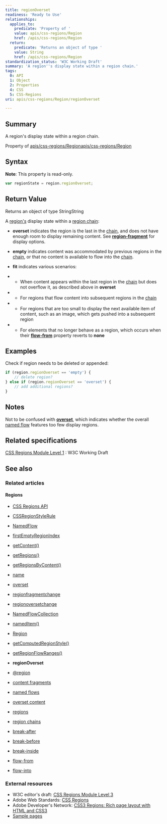 ```yaml
---
title: regionOverset
readiness: 'Ready to Use'
relationships:
  applies_to:
    predicate: 'Property of '
    value: apis/css-regions/Region
    href: /apis/css-regions/Region
  return:
    predicate: 'Returns an object of type '
    value: String
    href: /apis/css-regions/Region
standardization_status: 'W3C Working Draft'
summary: 'A region''s display state within a region chain.'
tags:
  0: API
  1: Object
  2: Properties
  4: CSS
  5: CSS-Regions
uri: apis/css-regions/Region/regionOverset

---
```

## Summary

A region's display state within a region chain.

Property of [apis/css-regions/Region](/apis/css-regions/Region)[apis/css-regions/Region](/apis/css-regions/Region)

## Syntax

**Note**: This property is read-only.

``` js
var regionState = region.regionOverset;
```

## Return Value

Returns an object of type StringString

A [region's](/css/concepts/region) display state within a [region chain](/css/concepts/region_chain):

-   **overset** indicates the region is the last in the [chain](/css/concepts/region_chain), and does not have enough room to display remaining content. See [**region-fragment**](/css/properties/region-fragment) for display options.

-   **empty** indicates content was accommodated by previous regions in the [chain](/css/concepts/region_chain), or that no content is available to flow into the [chain](/css/concepts/region_chain).

-   **fit** indicates various scenarios:

-   -   When content appears within the last region in the [chain](/css/concepts/region_chain) but does not overflow it, as described above in **overset**

-   -   For regions that flow content into subsequent regions in the [chain](/css/concepts/region_chain)

-   -   For regions that are too small to display the next available item of content, such as an image, which gets pushed into a subsequent region

-   -   For elements that no longer behave as a region, which occurs when their [**flow-from**](/css/properties/flow-from) property reverts to **none**

## Examples

Check if region needs to be deleted or appended:

``` js
if (region.regionOverset == 'empty') {
    // delete region?
} else if (region.regionOverset == 'overset') {
    // add additional regions?
}
```

## Notes

Not to be confused with [**overset**](/apis/css-regions/NamedFlow/overset), which indicates whether the overall [named flow](/css/concepts/named_flow) features too few display regions.

## Related specifications

[CSS Regions Module Level 1](http://www.w3.org/TR/css3-regions/)
:   W3C Working Draft

## See also

### Related articles

#### Regions

-   [CSS Regions API](/apis/css-regions)

-   [CSSRegionStyleRule](/apis/css-regions/CSSRegionStyleRule)

-   [NamedFlow](/apis/css-regions/NamedFlow)

-   [firstEmptyRegionIndex](/apis/css-regions/NamedFlow/firstEmptyRegionIndex)

-   [getContent()](/apis/css-regions/NamedFlow/getContent)

-   [getRegions()](/apis/css-regions/NamedFlow/getRegions)

-   [getRegionsByContent()](/apis/css-regions/NamedFlow/getRegionsByContent)

-   [name](/apis/css-regions/NamedFlow/name)

-   [overset](/apis/css-regions/NamedFlow/overset)

-   [regionfragmentchange](/apis/css-regions/NamedFlow/regionfragmentchange)

-   [regionoversetchange](/apis/css-regions/NamedFlow/regionoversetchange)

-   [NamedFlowCollection](/apis/css-regions/NamedFlowCollection)

-   [namedItem()](/apis/css-regions/NamedFlowCollection/namedItem)

-   [Region](/apis/css-regions/Region)

-   [getComputedRegionStyle()](/apis/css-regions/Region/getComputedRegionStyle)

-   [getRegionFlowRanges()](/apis/css-regions/Region/getRegionFlowRanges)

-   **regionOverset**

-   [@region](/css/atrules/@region)

-   [content fragments](/css/concepts/fragment)

-   [named flows](/css/concepts/named_flow)

-   [overset content](/css/concepts/overset)

-   [regions](/css/concepts/region)

-   [region chains](/css/concepts/region_chain)

-   [break-after](/css/properties/break-after)

-   [break-before](/css/properties/break-before)

-   [break-inside](/css/properties/break-inside)

-   [flow-from](/css/properties/flow-from)

-   [flow-into](/css/properties/flow-into)

### External resources

-   W3C editor's draft: [CSS Regions Module Level 3](http://dev.w3.org/csswg/css3-regions/)
-   Adobe Web Standards: [CSS Regions](http://html.adobe.com/webstandards/cssregions)
-   Adobe Developer's Network: [CSS3 Regions: Rich page layout with HTML and CSS3](http://www.adobe.com/devnet/html5/articles/css3-regions.html)
-   [Sample pages](http://adobe.github.com/web-platform/samples/css-regions)
